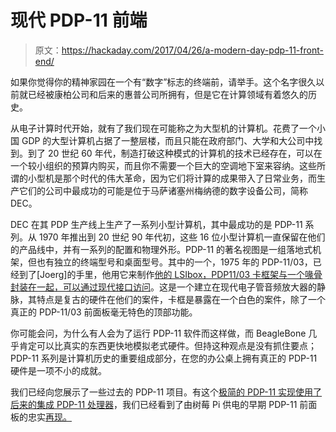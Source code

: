# 现代 PDP-11 前端

> 原文：<https://hackaday.com/2017/04/26/a-modern-day-pdp-11-front-end/>

如果你觉得你的精神家园在一个有“数字”标志的终端前，请举手。这个名字很久以前就已经被康柏公司和后来的惠普公司所拥有，但是它在计算领域有着悠久的历史。

从电子计算时代开始，就有了我们现在可能称之为大型机的计算机。花费了一个小国 GDP 的大型计算机占据了一整层楼，而且只能在政府部门、大学和大公司中找到。到了 20 世纪 60 年代，制造打破这种模式的计算机的技术已经存在，可以在一个较小组织的预算内购买，而且你不需要一个巨大的空调地下室来容纳。这些所谓的小型机是那个时代的伟大革命，因为它们将计算的成果带入了日常业务，而生产它们的公司中最成功的可能是位于马萨诸塞州梅纳德的数字设备公司，简称 DEC。

DEC 在其 PDP 生产线上生产了一系列小型计算机，其中最成功的是 PDP-11 系列。从 1970 年推出到 20 世纪 90 年代初，这些 16 位小型计算机一直保留在他们的产品线中，并有一系列的配置和物理外形。PDP-11 的著名视图是一组落地式机架，但也有独立的终端型号和桌面型号。其中的一个，1975 年的 PDP-11/03，已经到了[Joerg]的手里，他用它来制作[他的 LSIbox，PDP11/03 卡框架与一个喙骨封装在一起，可以通过现代接口访问](http://retrocmp.com/projects/lsibox)。这是一个建立在现代电子管音频放大器的静脉，其特点是复古的硬件在他们的案件，卡框是暴露在一个白色的案件，除了一个真正的 PDP-11/03 前面板毫无特色的顶部功能。

你可能会问，为什么有人会为了运行 PDP-11 软件而这样做，而 BeagleBone 几乎肯定可以比真实的东西更快地模拟老式硬件。但持这种观点是没有抓住要点；PDP-11 系列是计算机历史的重要组成部分，在您的办公桌上拥有真正的 PDP-11 硬件是一项不小的成就。

我们已经向您展示了一些过去的 PDP-11 项目。有这个[极简的 PDP-11 实现使用了后来的集成 PDP-11 处理器](http://hackaday.com/2016/08/22/a-pdp-11-on-a-chip/)，我们已经看到了由树莓 Pi 供电的早期 PDP-11 前面板的忠实[再现。](http://hackaday.com/2015/12/12/turning-a-pi-into-a-pdp/)